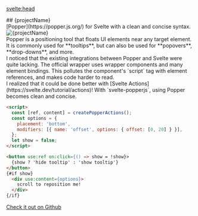 <svelte:head>
  <title>svelte-popperjs</title>
</svelte:head>

<script lang="ts">
  import TechList from '@my/components/TechList';
  import Example from './_Example.svelte';
  import data from '../_data';
  const { projectName, tech, logo, github } = data.projects['svelte-popperjs'];
</script>

<div class="mx-auto my-10 prose space-y-3">
  <div class="font-mono text-center">
    ## {projectName}
  </div>
  <div class="text-center italic">
    [Popper](https://popper.js.org/) for Svelte with a clean and concise
    syntax.
  </div>
  <img src={logo} alt={projectName} class="mx-auto max-h-48">

  <div class="px-3 py-1 card leading-8">
    Popper is a positioning tool that floats UI elements near any target
    element.  It is commonly used for **tooltips**, but can also be used for
    **popovers**, **drop-downs**, and more.
  </div>

  <div class="px-3 py-1 card leading-8">
    I noticed that the existing integrations between Popper and Svelte were
    quite lacking.  The official wrapper uses wrapper components and many
    element bindings. This pollutes the component's `script` tag with element
    references, and makes code harder to read.
  </div>

  <div class="px-3 py-1 card leading-8">
    I realized that it could be done better with [Svelte
    Actions](https://svelte.dev/tutorial/actions)! With `svelte-popperjs`,
    using Popper becomes clean and concise.
  </div>

  <Example/>

  ```html
  <script>
    const [ref, content] = createPopperActions();
    const options = {
      placement: 'bottom',
      modifiers: [{ name: 'offset', options: { offset: [0, 20] } }],
    };
    let show = false;
  </script>

  <button use:ref on:click={() => show = !show}>
    {show ? 'hide tooltip' : 'show tooltip'}
  </button>
  {#if show}
    <div use:content={options}>
      scroll to reposition me!
    </div>
  {/if}
  ```

</div>

<div class="flex justify-center my-10">
  <a href={github} class="p-3 italic font-bold cta-button">
    Check it out on Github
  </a>
</div>

